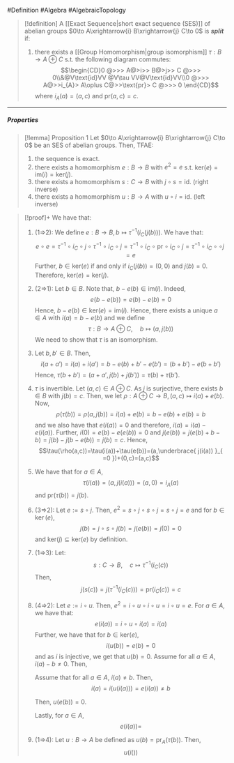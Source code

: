 #Definition #Algebra #AlgebraicTopology 

> [!definition]
> A [[Exact Sequence|short exact sequence (SES)]] of abelian groups  $0\to A\xrightarrow{i} B\xrightarrow{j} C\to 0$ is ***split*** if: 
> 1. there exists a [[Group Homomorphism|group isomorphism]] $\tau:B\to A\oplus C$ s.t. the following diagram commutes:$$\begin{CD}0 @>>> A@>i>> B@>j>> C @>>> 0\\&@V\text{id}VV @V\tau VV@V\text{id}VV\\0 @>>> A@>>i_{A}> A\oplus C@>>\text{pr}> C @>>> 0  \end{CD}$$where $i_{A}(a) = (a,c)$ and $\text{pr}(a,c)=c$.
---
##### Properties
> [!lemma] Proposition 1
> Let $0\to A\xrightarrow{i} B\xrightarrow{j} C\to 0$ be an SES of abelian groups. Then, TFAE:
> 1. the sequence is exact.
> 2. there exists a homomorphism $e:B\to B$ with $e^2 = e$ s.t. $\text{ker}(e)=\text{im}(i)=\text{ker}(j)$.
> 3. there exists a homomorphism $s:C\to B$ with $j\circ s = \text{id}$. (right inverse)
> 4. there exists a homomorphism $u:B\to A$ with $u \circ i = \text{id}$. (left inverse)

> [!proof]+
> We have that:
> 1. (1=>2): We define $e:B\to B,b\mapsto \tau ^{-1}(i_{C}(j(b)))$. We have that: $$e\circ  e=\tau ^{-1}\circ  i_{C}\circ  j\circ \tau ^{-1}\circ  i_{C}\circ  j=\tau ^{-1}\circ  i_{C}\circ  \text{pr} \circ  i_{C}\circ  j=\tau ^{-1}\circ  i_{C}\circ  \circ  j=e$$Further, $b\in \text{ker}(e)$ if and only if $i_{C}(j(b))=(0,0)$ and $j(b)=0$. Therefore, $\text{ker}(e)=\text{ker}(j)$.
> 2. (2=>1): Let $b\in B$. Note that, $b-e(b)\in \text{im}(i)$. Indeed, $$e(b-e(b))=e(b)-e(b)=0$$Hence, $b-e(b)\in \text{ker}(e)=\text{im}(i)$. Hence, there exists a unique $a\in A$ with $i(a)=b-e(b)$ and we define $$\tau:B\to A\oplus C,\quad b\mapsto (a,j(b))$$We need to show that $\tau$ is an isomorphism.
> 	1. Let $b,b'\in B$. Then, $$i(a+a')=i(a)+i(a')=b-e(b)+b'-e(b')=(b+b')-e(b+b')$$Hence, $\tau(b+b')=(a+a',j(b)+j(b'))=\tau(b)+\tau(b')$.
> 	2. $\tau$ is invertible. Let $(a,c)\in A\oplus C$. As $j$ is surjective, there exists $b\in B$ with $j(b)=c$. Then, we let $\rho:A\oplus C\to B,(a,c)\mapsto i(a)+e(b)$. Now,$$\rho(\tau(b))=\rho(a,j(b))=i(a)+e(b)=b-e(b)+e(b)=b$$and we also have that $e(i(a))=0$ and therefore, $i(a)=i(a)-e(i(a))$. Further, $i(0)=e(b)-e(e(b))=0$ and $j(e(b))=j(e(b)+b-b)=j(b)-j(b-e(b))=j(b)=c$. Hence,  $$\tau(\rho(a,c))=\tau(i(a))+\tau(e(b))=(a,\underbrace{ j(i(a)) }_{ =0 })+(0,c)=(a,c)$$
> 	3. We have that for $a\in A$, $$\tau(i(a))=(a,j(i(a)))=(a,0)=i_{A}(a)$$and $\text{pr}(\tau(b))=j(b)$.
> 3. (3=>2): Let $e:=s \circ j$. Then, $e^{2}=s\circ j \circ s \circ j= s \circ j = e$ and for $b\in \ker(e)$, $$j(b)=j\circ s\circ  j(b)=j (e(b))=j(0)=0$$and $\text{ker}(j)\subseteq \text{ker}(e)$ by definition.
> 4. (1=>3): Let: $$s:C\to B,\quad c\mapsto \tau ^{-1}(i_{C}(c))$$ Then, $$j(s(c))=j(\tau ^{-1}(i_{C}(c)))=\text{pr}(i_{C}(c))=c$$
> 5. (4=>2): Let $e:=i \circ u$. Then, $e^{2}=i\circ u\circ i \circ u= i \circ u=e$. 
>    For $a\in A$, we have that: $$e(i(a))= i\circ  u \circ  i(a)=i(a)$$
>    Further, we have that for $b\in \text{ker}(e)$, $$i(u(b))=e(b)=0$$and as $i$ is injective, we get that $u(b)= 0$. Assume for all $a\in A$, $i(a)-b\neq 0$. Then, 
>    
>    Assume that for all $a\in A$, $i(a)\neq b$. Then, $$i(a)=i(u(i(a)))=e(i(a))\neq b$$ 
>    
>    Then, $u(e(b))=0$. 
>    
>    Lastly, for $a\in A$, $$e(i(a))=$$
> 6. (1=>4): Let $u:B\to A$ be defined as $u(b)=\text{pr}_{A}(\tau(b))$. Then, $$u(i())$$

